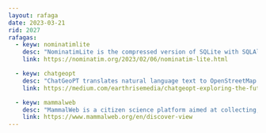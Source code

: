 ```yaml
---
layout: rafaga
date: 2023-03-21
rid: 2027
rafagas:
  - keyw: nominatimlite
    desc: "NominatimLite is the compressed version of SQLite with SQLAlcehmy, a Python tool that is both an abstraction layer for SQL variants and an ORM and toolbox"
    link: https://nominatim.org/2023/02/06/nominatim-lite.html

  - keyw: chatgeopt
    desc: "ChatGeoPT translates natural language text to OpenStreetMap Overpass API calls, reads the API response data and translates it into natural language and useful information"
    link: https://medium.com/earthrisemedia/chatgeopt-exploring-the-future-of-talking-to-our-maps-b1f82903bb05

  - keyw: mammalweb
    desc: "MammalWeb is a citizen science platform aimed at collecting, validating and organizing camera trap data that can inform us about the distribution and ecology of mammals"
    link: https://www.mammalweb.org/en/discover-view
---
```

